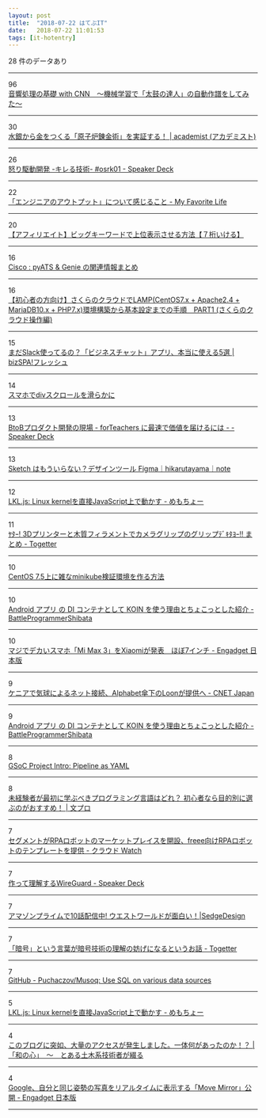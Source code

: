 ```yaml
---
layout: post
title:  "2018-07-22 はてぶIT"
date:   2018-07-22 11:01:53
tags: [it-hotentry]
---
```

28 件のデータあり

<hr><div class="row">
<div class="col-1"><span class="badge badge-pill badge-success h2">96</span></div>
<div class="col-11"><a href='https://qiita.com/woodyOutOfABase/items/01cc43fafe767d3edf62' target='_blank'>音響処理の基礎 with CNN　〜機械学習で「太鼓の達人」の自動作譜をしてみた〜</a></div>
</div>
<hr>
<div class="row">
<div class="col-1"><span class="badge badge-pill badge-success h2">30</span></div>
<div class="col-11"><a href='https://academist-cf.com/projects/72' target='_blank'>水銀から金をつくる「原子炉錬金術」を実証する！ | academist (アカデミスト)</a></div>
</div>
<hr>
<div class="row">
<div class="col-1"><span class="badge badge-pill badge-success h2">26</span></div>
<div class="col-11"><a href='https://speakerdeck.com/joker1007/nu-riqu-dong-kai-fa-kireruji-shu-number-osrk01?slide=24' target='_blank'>怒り駆動開発 -キレる技術- #osrk01 - Speaker Deck</a></div>
</div>
<hr>
<div class="row">
<div class="col-1"><span class="badge badge-pill badge-success h2">22</span></div>
<div class="col-11"><a href='http://abemotion.hatenablog.com/entry/2018/07/22/005000' target='_blank'>「エンジニアのアウトプット」について感じること - My Favorite Life</a></div>
</div>
<hr>
<div class="row">
<div class="col-1"><span class="badge badge-pill badge-success h2">20</span></div>
<div class="col-11"><a href='https://manablog.org/affiliate-big-keyword/' target='_blank'>【アフィリエイト】ビッグキーワードで上位表示させる方法【７桁いける】</a></div>
</div>
<hr>
<div class="row">
<div class="col-1"><span class="badge badge-pill badge-success h2">16</span></div>
<div class="col-11"><a href='https://ccieojisan.net/post-1664/' target='_blank'>Cisco : pyATS & Genie の関連情報まとめ</a></div>
</div>
<hr>
<div class="row">
<div class="col-1"><span class="badge badge-pill badge-success h2">16</span></div>
<div class="col-11"><a href='https://qiita.com/happy41111/items/394a17536a45a2226f4a' target='_blank'>【初心者の方向け】さくらのクラウドでLAMP(CentOS7.x + Apache2.4 + MariaDB10.x + PHP7.x)環境構築から基本設定までの手順　PART1 (さくらのクラウド操作編)</a></div>
</div>
<hr>
<div class="row">
<div class="col-1"><span class="badge badge-pill badge-success h2">15</span></div>
<div class="col-11"><a href='https://bizspa.jp/post-44488/' target='_blank'>まだSlack使ってるの？「ビジネスチャット」アプリ、本当に使える5選 | bizSPA!フレッシュ</a></div>
</div>
<hr>
<div class="row">
<div class="col-1"><span class="badge badge-pill badge-success h2">14</span></div>
<div class="col-11"><a href='https://qiita.com/Mosac/items/707db05206fe9999aa96' target='_blank'>スマホでdivスクロールを滑らかに</a></div>
</div>
<hr>
<div class="row">
<div class="col-1"><span class="badge badge-pill badge-success h2">13</span></div>
<div class="col-11"><a href='https://speakerdeck.com/kechol/btobpurodakutokai-fa-falsexian-chang-forteachers-nizui-su-dejia-zhi-wojie-keruniha' target='_blank'>BtoBプロダクト開発の現場 - forTeachers に最速で価値を届けるには - - Speaker Deck</a></div>
</div>
<hr>
<div class="row">
<div class="col-1"><span class="badge badge-pill badge-success h2">13</span></div>
<div class="col-11"><a href='https://note.mu/hikarutayama/n/n3732af263247?magazine_key=m0c9f372ae915' target='_blank'>Sketch はもういらない？デザインツール Figma｜hikarutayama｜note</a></div>
</div>
<hr>
<div class="row">
<div class="col-1"><span class="badge badge-pill badge-success h2">12</span></div>
<div class="col-11"><a href='https://retrage01.hateblo.jp/entry/2018/07/21/153000' target='_blank'>LKL.js: Linux kernelを直接JavaScript上で動かす - めもちょー</a></div>
</div>
<hr>
<div class="row">
<div class="col-1"><span class="badge badge-pill badge-success h2">11</span></div>
<div class="col-11"><a href='https://togetter.com/li/1248974' target='_blank'>ﾔﾀｰ! 3Dプリンターと木質フィラメントでカメラグリップのグリップﾃﾞｷﾀﾖｰ!! まとめ - Togetter</a></div>
</div>
<hr>
<div class="row">
<div class="col-1"><span class="badge badge-pill badge-success h2">10</span></div>
<div class="col-11"><a href='https://qiita.com/zembutsu/items/b782dcd97d8058c15d40' target='_blank'>CentOS 7.5上に雑なminikube検証環境を作る方法</a></div>
</div>
<hr>
<div class="row">
<div class="col-1"><span class="badge badge-pill badge-success h2">10</span></div>
<div class="col-11"><a href='https://bps-tomoya.hateblo.jp/entry/2018/07/21/142503' target='_blank'>Android アプリ の DI コンテナとして KOIN を使う理由とちょこっとした紹介 - BattleProgrammerShibata</a></div>
</div>
<hr>
<div class="row">
<div class="col-1"><span class="badge badge-pill badge-success h2">10</span></div>
<div class="col-11"><a href='https://japanese.engadget.com/2018/07/20/mi-max-3-xiaomi-6-9/' target='_blank'>マジでデカいスマホ「Mi Max 3」をXiaomiが発表　ほぼ7インチ - Engadget 日本版</a></div>
</div>
<hr>
<div class="row">
<div class="col-1"><span class="badge badge-pill badge-success h2">9</span></div>
<div class="col-11"><a href='https://japan.cnet.com/article/35122772/' target='_blank'>ケニアで気球によるネット接続、Alphabet傘下のLoonが提供へ - CNET Japan</a></div>
</div>
<hr>
<div class="row">
<div class="col-1"><span class="badge badge-pill badge-success h2">9</span></div>
<div class="col-11"><a href='https://ift.tt/2uBESqa' target='_blank'>Android アプリ の DI コンテナとして KOIN を使う理由とちょこっとした紹介 - BattleProgrammerShibata</a></div>
</div>
<hr>
<div class="row">
<div class="col-1"><span class="badge badge-pill badge-success h2">8</span></div>
<div class="col-11"><a href='https://jenkins.io/blog/2018/06/15/simple-pull-request-plugin/' target='_blank'>GSoC Project Intro: Pipeline as YAML</a></div>
</div>
<hr>
<div class="row">
<div class="col-1"><span class="badge badge-pill badge-success h2">8</span></div>
<div class="col-11"><a href='https://b-programming.com/wannabe/post-460/' target='_blank'>未経験者が最初に学ぶべきプログラミング言語はどれ？ 初心者なら目的別に選ぶのがおすすめ！ | 文プロ</a></div>
</div>
<hr>
<div class="row">
<div class="col-1"><span class="badge badge-pill badge-success h2">7</span></div>
<div class="col-11"><a href='https://cloud.watch.impress.co.jp/docs/news/1133967.html' target='_blank'>セグメントがRPAロボットのマーケットプレイスを開設、freee向けRPAロボットのテンプレートを提供 - クラウド Watch</a></div>
</div>
<hr>
<div class="row">
<div class="col-1"><span class="badge badge-pill badge-success h2">7</span></div>
<div class="col-11"><a href='https://speakerdeck.com/fadis/zuo-tuteli-jie-suruwireguard' target='_blank'>作って理解するWireGuard - Speaker Deck</a></div>
</div>
<hr>
<div class="row">
<div class="col-1"><span class="badge badge-pill badge-success h2">7</span></div>
<div class="col-11"><a href='https://www.sedge-design.com/2018/07/west-world.html' target='_blank'>アマゾンプライムで10話配信中! ウエストワールドが面白い！|SedgeDesign</a></div>
</div>
<hr>
<div class="row">
<div class="col-1"><span class="badge badge-pill badge-success h2">7</span></div>
<div class="col-11"><a href='https://togetter.com/li/1248882' target='_blank'>「暗号」という言葉が暗号技術の理解の妨げになるというお話 - Togetter</a></div>
</div>
<hr>
<div class="row">
<div class="col-1"><span class="badge badge-pill badge-success h2">7</span></div>
<div class="col-11"><a href='https://github.com/Puchaczov/Musoq' target='_blank'>GitHub - Puchaczov/Musoq: Use SQL on various data sources</a></div>
</div>
<hr>
<div class="row">
<div class="col-1"><span class="badge badge-pill badge-success h2">5</span></div>
<div class="col-11"><a href='https://ift.tt/2LfHx2O' target='_blank'>LKL.js: Linux kernelを直接JavaScript上で動かす - めもちょー</a></div>
</div>
<hr>
<div class="row">
<div class="col-1"><span class="badge badge-pill badge-success h2">4</span></div>
<div class="col-11"><a href='https://wanokokoro-civileng.com/180721_access_buzz/' target='_blank'>このブログに突如、大量のアクセスが発生しました。一体何があったのか！？ | 「和の心」　〜　とある土木系技術者が綴る</a></div>
</div>
<hr>
<div class="row">
<div class="col-1"><span class="badge badge-pill badge-success h2">4</span></div>
<div class="col-11"><a href='https://japanese.engadget.com/2018/07/21/google-move-mirror/' target='_blank'>Google、自分と同じ姿勢の写真をリアルタイムに表示する「Move Mirror」公開 - Engadget 日本版</a></div>
</div>
<hr>
